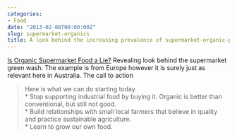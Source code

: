 ```yaml
---
categories:
- Food
date: "2013-02-08T00:00:00Z"
slug: supermarket-organics
title: A look behind the increasing prevalence of supermarket-organic-products
---
```

[Is Organic Supermarket Food a Lie?][permaculturenews]
Revealing look behind the supermarket green wash. The example is from Europe however it is surely just as relevant here in Australia.
The call to action
> Here is what we can do starting today   
	* Stop supporting industrial food by buying it. Organic is better than conventional, but still not good.   
	* Build relationships with small local farmers that believe in quality and practice sustainable agriculture.   
	* Learn to grow our own food.

[permaculturenews]: http://permaculturenews.org/2013/02/08/is-organic-supermarket-food-a-lie/
